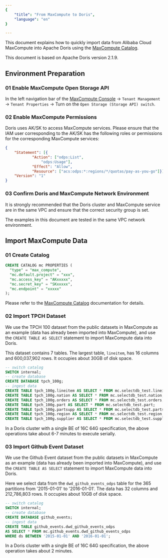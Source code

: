 ```yaml
---
{
    "title": "From MaxCompute to Doris",
    "language": "en"
}

---
```


<!--
Licensed to the Apache Software Foundation (ASF) under one
or more contributor license agreements.  See the NOTICE file
distributed with this work for additional information
regarding copyright ownership.  The ASF licenses this file
to you under the Apache License, Version 2.0 (the
"License"); you may not use this file except in compliance
with the License.  You may obtain a copy of the License at

  http://www.apache.org/licenses/LICENSE-2.0

Unless required by applicable law or agreed to in writing,
software distributed under the License is distributed on an
"AS IS" BASIS, WITHOUT WARRANTIES OR CONDITIONS OF ANY
KIND, either express or implied.  See the License for the
specific language governing permissions and limitations
under the License.
-->

This document explains how to quickly import data from Alibaba Cloud MaxCompute into Apache Doris using the [MaxCompute Catalog](../catalogs/maxcompute-catalog.md).

This document is based on Apache Doris version 2.1.9.

## Environment Preparation

### 01 Enable MaxCompute Open Storage API

In the left navigation bar of the [MaxCompute Console](https://maxcompute.console.aliyun.com/) -> `Tenant Management` -> `Tenant Properties` -> Turn on the `Open Storage (Storage API) switch`.

### 02 Enable MaxCompute Permissions

Doris uses AK/SK to access MaxCompute services. Please ensure that the IAM user corresponding to the AK/SK has the following roles or permissions for the corresponding MaxCompute services:

```json
{
    "Statement": [{
            "Action": ["odps:List",
                "odps:Usage"],
            "Effect": "Allow",
            "Resource": ["acs:odps:*:regions/*/quotas/pay-as-you-go"]}],
    "Version": "1"
}
```

### 03 Confirm Doris and MaxCompute Network Environment

It is strongly recommended that the Doris cluster and MaxCompute service are in the same VPC and ensure that the correct security group is set.

The examples in this document are tested in the same VPC network environment.

## Import MaxCompute Data

### 01 Create Catalog

```sql
CREATE CATALOG mc PROPERTIES (
  "type" = "max_compute",
  "mc.default.project" = "xxx",
  "mc.access_key" = "AKxxxxx",
  "mc.secret_key" = "SKxxxxx",
  "mc.endpoint" = "xxxxx"
);
```

Please refer to the [MaxCompute Catalog](../catalogs/maxcompute-catalog.md) documentation for details.

### 02 Import TPCH Dataset

We use the TPCH 100 dataset from the public datasets in MaxCompute as an example (data has already been imported into MaxCompute), and use the `CREATE TABLE AS SELECT` statement to import MaxCompute data into Doris.

This dataset contains 7 tables. The largest table, `lineitem`, has 16 columns and 600,037,902 rows. It occupies about 30GB of disk space.

```sql
-- switch catalog
SWITCH internal;
-- create database
CREATE DATABASE tpch_100g;
-- ingest data
CREATE TABLE tpch_100g.lineitem AS SELECT * FROM mc.selectdb_test.lineitem;
CREATE TABLE tpch_100g.nation AS SELECT * FROM mc.selectdb_test.nation;
CREATE TABLE tpch_100g.orders AS SELECT * FROM mc.selectdb_test.orders;
CREATE TABLE tpch_100g.part AS SELECT * FROM mc.selectdb_test.part;
CREATE TABLE tpch_100g.partsupp AS SELECT * FROM mc.selectdb_test.partsupp;
CREATE TABLE tpch_100g.region AS SELECT * FROM mc.selectdb_test.region;
CREATE TABLE tpch_100g.supplier AS SELECT * FROM mc.selectdb_test.supplier;
```

In a Doris cluster with a single BE of 16C 64G specification, the above operations take about 6-7 minutes to execute serially.

### 03 Import Github Event Dataset

We use the Github Event dataset from the public datasets in MaxCompute as an example (data has already been imported into MaxCompute), and use the `CREATE TABLE AS SELECT` statement to import MaxCompute data into Doris.

Here we select data from the `dwd_github_events_odps` table for the 365 partitions from '2015-01-01' to '2016-01-01'. The data has 32 columns and 212,786,803 rows. It occupies about 10GB of disk space.

```sql
-- switch catalog
SWITCH internal;
-- create database
CREATE DATABASE github_events;
-- ingest data
CREATE TABLE github_events.dwd_github_events_odps
AS SELECT * FROM mc.github_events.dwd_github_events_odps
WHERE ds BETWEEN '2015-01-01' AND '2016-01-01';
```

In a Doris cluster with a single BE of 16C 64G specification, the above operation takes about 2 minutes.